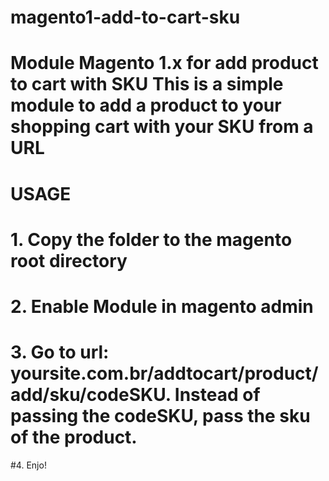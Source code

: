 # magento1-add-to-cart-sku
# Module Magento 1.x for add product to cart with SKU  This is a simple module to add a product to your shopping cart with your SKU from a URL

# USAGE

# 1. Copy the folder to the magento root directory
# 2. Enable Module in magento admin
# 3. Go to url: yoursite.com.br/addtocart/product/add/sku/codeSKU. Instead of passing the codeSKU, pass the sku of the product.
#4. Enjo!

